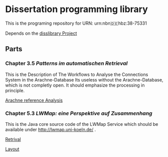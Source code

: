 # Dissertation programming library
This is the programing repository for URN:	urn:nbn:de:hbz:38-75331

Depends on the [disslibrary Project](https://github.com/krempelra/disslibrary)


## Parts

### Chapter 3.5 _Patterns im automatischen Retrieval_

This is the Description of The Workflows to Analyse the Connections System in the Arachne-Database
Its useless without the Arachne-Database, which is not completly open. It should emphasize the processing in principle.

[Arachne reference Analysis](src/de/rkrempel/diss/arachneanalysis/AllTwoModeAnalysisWriterv2.java)

### Chapter 5.3 _LWMap: eine Perspektive auf Zusammenhang_

This is the Java core source code of the LWMap Service which should be available under http://lwmap.uni-koeln.de/ .

[Retrival](src/main/java/de/rkrempel/diss/harvesting/harvesterexecs/ImportableHarvesterV7.java)

[Layout](src/main/java/de/rkrempel/diss/layout/dbpediadata/DBPediacontextLayoutScriptWebView3.java)


